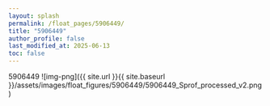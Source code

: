 ```yaml
---
layout: splash
permalink: /float_pages/5906449/
title: "5906449"
author_profile: false
last_modified_at: 2025-06-13
toc: false
---
```

 
5906449
![img-png]({{ site.url }}{{ site.baseurl }}/assets/images/float_figures/5906449/5906449_Sprof_processed_v2.png)